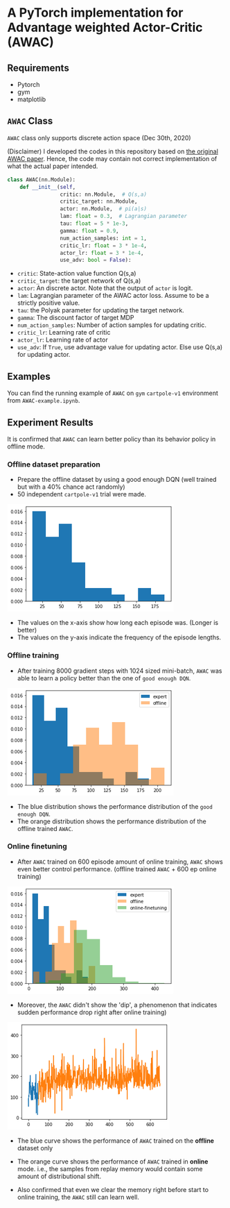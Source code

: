 # A PyTorch implementation for Advantage weighted Actor-Critic (AWAC)

## Requirements

- Pytorch
- gym
- matplotlib

## `AWAC` Class

`AWAC` class only supports discrete action space (Dec 30th, 2020)

(Disclaimer) I developed the codes in this repository based on [the original AWAC paper](https://arxiv.org/abs/2006.09359). Hence, the code may contain
not correct implementation of what the actual paper intended.

````python
class AWAC(nn.Module):
    def __init__(self,
                 critic: nn.Module,  # Q(s,a)
                 critic_target: nn.Module,
                 actor: nn.Module,  # pi(a|s)
                 lam: float = 0.3,  # Lagrangian parameter
                 tau: float = 5 * 1e-3,
                 gamma: float = 0.9,
                 num_action_samples: int = 1,
                 critic_lr: float = 3 * 1e-4,
                 actor_lr: float = 3 * 1e-4,
                 use_adv: bool = False):
````

- `critic`: State-action value function Q(s,a)
- `critic_target`: the target network of Q(s,a)
- `actor`: An discrete actor. Note that the output of `actor` is logit.
- `lam`: Lagrangian parameter of the AWAC actor loss. Assume to be a strictly positive value.
- `tau`: the Polyak parameter for updating the target network.
- `gamma`: The discount factor of target MDP
- `num_action_samples`: Number of action samples for updating critic.
- `critic_lr`: Learning rate of critic
- `actor_lr`: Learning rate of actor
- `use_adv`: If `True`, use advantage value for updating actor. Else use Q(s,a) for updating actor.

## Examples
You can find the running example of `AWAC` on `gym` `cartpole-v1` environment from `AWAC-example.ipynb`.

## Experiment Results

It is confirmed that `AWAC` can learn better policy than its behavior policy in offline mode.

### Offline dataset preparation
- Prepare the offline dataset by using a good enough DQN (well trained but with a 40% chance act randomly)
- 50 independent `cartpole-v1` trial were made.

![slightly dumb DQN](./images/40dqn-results.png)

- The values on the x-axis show how long each episode was. (Longer is better)
- The values on the y-axis indicate the frequency of the episode lengths.

### Offline training

- After training 8000 gradient steps with 1024 sized mini-batch, `AWAC` was able to learn
  a policy better than the one of `good enough DQN`.

![offline AWAC](./images/offline-awac.png)

- The blue distribution shows the performance distribution of the `good enough DQN`.
- The orange distribution shows the performance distribution of the offline trained `AWAC`.

### Online finetuning

- After `AWAC` trained on 600 episode amount of online training,
  `AWAC` shows even better control performance. (offline trained `AWAC` + 600 ep online training)

![offline AWAC](./images/online-awac.png)

- Moreover, the `AWAC` didn't show the 'dip', a phenomenon that indicates sudden performance drop right after online training)

![offline AWAC](./images/no-dip.png)

- The blue curve shows the performance of `AWAC` trained on the **offline** dataset only
- The orange curve shows the performance of `AWAC` trained in **online** mode. i.e.,
  the samples from replay memory would contain some amount of distributional shift.

- Also confirmed that even we clear the memory right before start to online training,
  the `AWAC` still can learn well.